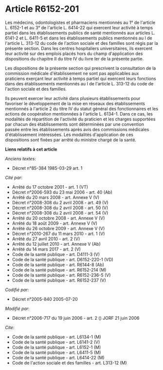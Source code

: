 # Article R6152-201

Les médecins, odontologistes et pharmaciens mentionnés au 1° de l'article L. 6152-1 et au 3° de l'article L. 6414-22 qui
exercent leur activité à temps partiel dans les établissements publics de santé mentionnés aux articles L. 6141-2 et L.
6411-5 et dans les établissements publics mentionnés au I de l'article L. 313-12 du code de l'action sociale et des familles
sont régis par la présente section. Dans les centres hospitaliers universitaires, ils exercent leur activité sur des emplois
placés hors du champ d'application des dispositions du chapitre II du titre IV du livre Ier de la présente partie.

Les dispositions de la présente section qui prescrivent la consultation de la commission médicale d'établissement ne sont pas
applicables aux praticiens exerçant leur activité à temps partiel qui exercent leurs fonctions dans des établissements
mentionnés au I de l'article L. 313-12 du code de l'action sociale et des familles.

Ils peuvent exercer leur activité dans plusieurs établissements pour favoriser le développement de la mise en réseaux des
établissements mentionnés à l'article 2 du titre IV du statut général des fonctionnaires et les actions de coopération
mentionnées à l'article L. 6134-1. Dans ce cas, les modalités de répartition de l'activité du praticien et les charges
supportées par chacun des établissements sont déterminées par une convention passée entre les établissements après avis des
commissions médicales d'établissement intéressées. Les modalités d'application de ces dispositions sont fixées par arrêté du
ministre chargé de la santé.

**Liens relatifs à cet article**

_Anciens textes_:

  - Décret n°85-384 1985-03-29 art. 1

_Cité par_:

  - Arrêté du 17 octobre 2001 - art. 1 (VT)
  - Décret n°2006-593 du 23 mai 2006 - art. 40 (Ab)
  - Arrêté du 20 mars 2008 - art. Annexe V (V)
  - Décret n°2008-308 du 2 avril 2008 - art. 49 (V)
  - Décret n°2008-308 du 2 avril 2008 - art. 50 (V)
  - Décret n°2008-308 du 2 avril 2008 - art. 54 (V)
  - Arrêté du 20 octobre 2008 - art. Annexe V (V)
  - Arrêté du 18 août 2009 - art. Annexe V (V)
  - Arrêté du 26 octobre 2009 - art. Annexe V (V)
  - Décret n°2010-267 du 11 mars 2010 - art. 1 (V)
  - Arrêté du 27 avril 2010 - art. 2 (V)
  - Arrêté du 12 juillet 2010 - art. Annexe V (Ab)
  - Arrêté du 14 mars 2017 - art. 2 (V)
  - Code de la santé publique - art. D4111-3 (V)
  - Code de la santé publique - art. D6152-220-1 (VD)
  - Code de la santé publique - art. R6144-8 (Ab)
  - Code de la santé publique - art. R6152-214 (M)
  - Code de la santé publique - art. R6152-236-5 (V)
  - Code de la santé publique - art. R6152-237 (V)

_Codifié par_:

  - Décret n°2005-840 2005-07-20

_Modifié par_:

  - Décret n°2006-717 du 19 juin 2006 - art. 2 () JORF 21 juin 2006

_Cite_:

  - Code de la santé publique - art. L6134-1 (M)
  - Code de la santé publique - art. L6141-2 (V)
  - Code de la santé publique - art. L6152-1 (M)
  - Code de la santé publique - art. L6411-5 (M)
  - Code de la santé publique - art. L6414-22 (M)
  - Code de l'action sociale et des familles - art. L313-12 (M)
